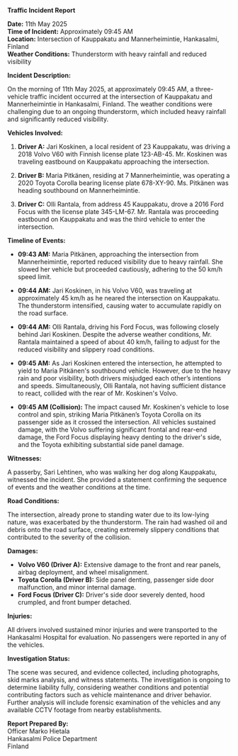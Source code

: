 **Traffic Incident Report**

**Date:** 11th May 2025  
**Time of Incident:** Approximately 09:45 AM  
**Location:** Intersection of Kauppakatu and Mannerheimintie, Hankasalmi, Finland  
**Weather Conditions:** Thunderstorm with heavy rainfall and reduced visibility  

**Incident Description:**

On the morning of 11th May 2025, at approximately 09:45 AM, a three-vehicle traffic incident occurred at the intersection of Kauppakatu and Mannerheimintie in Hankasalmi, Finland. The weather conditions were challenging due to an ongoing thunderstorm, which included heavy rainfall and significantly reduced visibility.

**Vehicles Involved:**

1. **Driver A:** Jari Koskinen, a local resident of 23 Kauppakatu, was driving a 2018 Volvo V60 with Finnish license plate 123-AB-45. Mr. Koskinen was traveling eastbound on Kauppakatu approaching the intersection.

2. **Driver B:** Maria Pitkänen, residing at 7 Mannerheimintie, was operating a 2020 Toyota Corolla bearing license plate 678-XY-90. Ms. Pitkänen was heading southbound on Mannerheimintie.

3. **Driver C:** Olli Rantala, from address 45 Kauppakatu, drove a 2016 Ford Focus with the license plate 345-LM-67. Mr. Rantala was proceeding eastbound on Kauppakatu and was the third vehicle to enter the intersection.

**Timeline of Events:**

- **09:43 AM:** Maria Pitkänen, approaching the intersection from Mannerheimintie, reported reduced visibility due to heavy rainfall. She slowed her vehicle but proceeded cautiously, adhering to the 50 km/h speed limit.

- **09:44 AM:** Jari Koskinen, in his Volvo V60, was traveling at approximately 45 km/h as he neared the intersection on Kauppakatu. The thunderstorm intensified, causing water to accumulate rapidly on the road surface.

- **09:44 AM:** Olli Rantala, driving his Ford Focus, was following closely behind Jari Koskinen. Despite the adverse weather conditions, Mr. Rantala maintained a speed of about 40 km/h, failing to adjust for the reduced visibility and slippery road conditions.

- **09:45 AM:** As Jari Koskinen entered the intersection, he attempted to yield to Maria Pitkänen's southbound vehicle. However, due to the heavy rain and poor visibility, both drivers misjudged each other’s intentions and speeds. Simultaneously, Olli Rantala, not having sufficient distance to react, collided with the rear of Mr. Koskinen's Volvo.

- **09:45 AM (Collision):** The impact caused Mr. Koskinen's vehicle to lose control and spin, striking Maria Pitkänen’s Toyota Corolla on its passenger side as it crossed the intersection. All vehicles sustained damage, with the Volvo suffering significant frontal and rear-end damage, the Ford Focus displaying heavy denting to the driver's side, and the Toyota exhibiting substantial side panel damage.

**Witnesses:**

A passerby, Sari Lehtinen, who was walking her dog along Kauppakatu, witnessed the incident. She provided a statement confirming the sequence of events and the weather conditions at the time.

**Road Conditions:**

The intersection, already prone to standing water due to its low-lying nature, was exacerbated by the thunderstorm. The rain had washed oil and debris onto the road surface, creating extremely slippery conditions that contributed to the severity of the collision.

**Damages:**

- **Volvo V60 (Driver A):** Extensive damage to the front and rear panels, airbag deployment, and wheel misalignment.
- **Toyota Corolla (Driver B):** Side panel denting, passenger side door malfunction, and minor internal damage.
- **Ford Focus (Driver C):** Driver's side door severely dented, hood crumpled, and front bumper detached.

**Injuries:**

All drivers involved sustained minor injuries and were transported to the Hankasalmi Hospital for evaluation. No passengers were reported in any of the vehicles.

**Investigation Status:**

The scene was secured, and evidence collected, including photographs, skid marks analysis, and witness statements. The investigation is ongoing to determine liability fully, considering weather conditions and potential contributing factors such as vehicle maintenance and driver behavior. Further analysis will include forensic examination of the vehicles and any available CCTV footage from nearby establishments.

**Report Prepared By:**  
Officer Marko Hietala  
Hankasalmi Police Department  
Finland